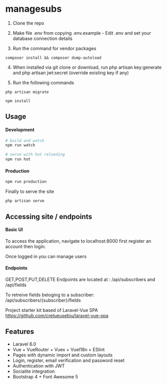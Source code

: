 # managesubs

1) Clone the repo

2) Make file .env from copying .env.example - Edit .env and set your database connection details

3) Run the command for vendor packages
```
composer install && composer dump-autoload
```

4) When installed via git clone or download, run php artisan key:generate and php artisan jwt:secret (override existing key if any)

5) Run the following commands
```
php artisan migrate
```

```
npm install
```

## Usage

#### Development

```bash
# build and watch
npm run watch

# serve with hot reloading
npm run hot
```

#### Production

```bash
npm run production
```

Finally to serve the site

```
php artisan serve
```

## Accessing site / endpoints

#### Basic UI

To access the application, navigate to localhost:8000 first register an account then login.

Once logged in you can manage users

#### Endpoints

GET,POST,PUT,DELETE Endpoints are located at :
/api/subscribers and /api/fields

To retreive fields beloging to a subscriber:
/api/subscribers/{subscriber}/fields



Project starter kit based of Laravel-Vue SPA https://github.com/cretueusebiu/laravel-vue-spa

## Features

- Laravel 6.0
- Vue + VueRouter + Vuex + VueI18n + ESlint
- Pages with dynamic import and custom layouts
- Login, register, email verification and password reset
- Authentication with JWT
- Socialite integration
- Bootstrap 4 + Font Awesome 5
